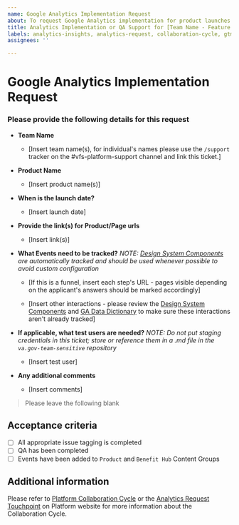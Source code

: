 ```yaml
---
name: Google Analytics Implementation Request
about: To request Google Analytics implementation for product launches or iterations
title: Analytics Implementation or QA Support for [Team Name - Feature Name]
labels: analytics-insights, analytics-request, collaboration-cycle, gtm
assignees: ''

---
```


# Google Analytics Implementation Request

### Please provide the following details for this request

- **Team Name**

    - [Insert team name(s), for individual's names please use the `/support` tracker on the #vfs-platform-support channel and link this ticket.]

- **Product Name**

    - [Insert product name(s)]
      
- **When is the launch date?**
    - [Insert launch date]

- **Provide the link(s) for Product/Page urls**
  
    - [Insert link(s)]

- **What Events need to be tracked?** _NOTE: [Design System Components](https://depo-platform-documentation.scrollhelp.site/analytics-monitoring/Design-System-Components.1840808040.html) are automatically tracked and should be used whenever possible to avoid custom configuration_
    
    - [If this is a funnel, insert each step's URL - pages visible depending on the applicant's answers should be marked accordingly]
    
    - [Insert other interactions - please review the [Design System Components](https://depo-platform-documentation.scrollhelp.site/analytics-monitoring/Design-System-Components.1840808040.html) and [GA Data Dictionary](https://depo-platform-documentation.scrollhelp.site/analytics-monitoring/Google-Analytics-Data-Dictionary.1810464912.html)  to make sure these interactions aren't already tracked]

- **If applicable, what test users are needed?**  _NOTE: Do not put staging credentials in this ticket; store or reference them in a .md file in the `va.gov-team-sensitive` repository_

    - [Insert test user]

- **Any additional comments**

    - [Insert comments]

> Please leave the following blank

## Acceptance criteria
- [ ] All appropriate issue tagging is completed
- [ ] QA has been completed
- [ ] Events have been added to `Product` and `Benefit Hub` Content Groups

## Additional information

Please refer to [Platform Collaboration Cycle](https://depo-platform-documentation.scrollhelp.site/collaboration-cycle/index.html) or the [Analytics Request Touchpoint](https://depo-platform-documentation.scrollhelp.site/collaboration-cycle/Analytics-request.1782120453.html) on Platform website for more information about the Collaboration Cycle.
